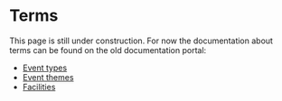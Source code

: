 # Terms

This page is still under construction. For now the documentation about terms can be found on the old documentation portal:

* [Event types](https://documentatie.uitdatabank.be/content/uitdatabank/latest/categorisatie/type_aanbod.html)
* [Event themes](https://documentatie.uitdatabank.be/content/uitdatabank/latest/categorisatie/combinatie_type_thema.html)
* [Facilities](https://documentatie.uitdatabank.be/content/uitdatabank/latest/categorisatie/voorzieningen.html)
